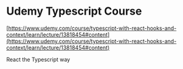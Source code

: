 # Udemy Typescript Course

[https://www.udemy.com/course/typescript-with-react-hooks-and-context/learn/lecture/13818454#content](https://www.udemy.com/course/typescript-with-react-hooks-and-context/learn/lecture/13818454#content)

React the Typescript way